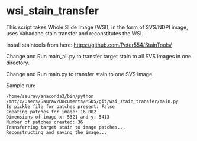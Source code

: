 # wsi_stain_transfer
This script takes Whole Slide Image (WSI), in the form of SVS/NDPI image, uses Vahadane stain transfer and reconstitutes the WSI.

Install staintools from here: https://github.com/Peter554/StainTools/

Change and Run main_all.py to transfer target stain to all SVS images in one directory.

Change and Run main.py to transfer stain to one SVS image.

Sample run:
```
/home/saurav/anaconda3/bin/python /mnt/c/Users/Saurav/Documents/MSDS/git/wsi_stain_transfer/main.py
Is pickle file for patches present: False
Creating patches for image: 16_002
Dimensions of image x: 5321 and y: 5413
Number of patches created: 36
Transferring target stain to image patches...
Reconstructing and saving the image...
```
